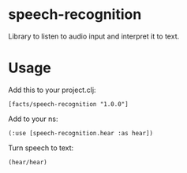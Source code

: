 # speech-recognition

Library to listen to audio input and interpret it to text.

# Usage

Add this to your project.clj:
   
    [facts/speech-recognition "1.0.0"]

Add to your ns:

    (:use [speech-recognition.hear :as hear])

Turn speech to text:

    (hear/hear)

